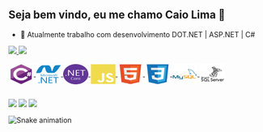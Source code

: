## Seja bem vindo, eu me chamo Caio Lima 👋


- 🔭 Atualmente trabalho com desenvolvimento DOT.NET | ASP.NET | C#

 <div>
  <a href="https://github.com/caioc-lima">
  <img height="180em" src="https://github-readme-stats.vercel.app/api?username=caioc-lima&show_icons=true&theme=dark&include_all_commits=true"/>  
  <img height="180em" src="https://github-readme-stats.vercel.app/api/top-langs/?username=caioc-lima&layout=compact&langs_count=6&theme=dark"/>
</div>
 
<div style="display: inline_block"><br>
  <img align="center" alt="Caio-Csharp" height="40" width="50" src="https://raw.githubusercontent.com/devicons/devicon/master/icons/csharp/csharp-original.svg">
  <img align="center" alt="Caio-dot-net-plain-wordmark" height="40" width="50" src="https://raw.githubusercontent.com/devicons/devicon/master/icons/dot-net/dot-net-plain-wordmark.svg">
    <img align="center" alt="Caio-dotnetcore-original" height="40" width="50" src="https://raw.githubusercontent.com/devicons/devicon/master/icons/dotnetcore/dotnetcore-original.svg">  
  <img align="center" alt="Caio-Js" height="40" width="50" src="https://raw.githubusercontent.com/devicons/devicon/master/icons/javascript/javascript-plain.svg">
  <img align="center" alt="Caio-HTML" height="40" width="50" src="https://raw.githubusercontent.com/devicons/devicon/master/icons/html5/html5-original.svg">
  <img align="center" alt="Caio-CSS" height="40" width="50" src="https://raw.githubusercontent.com/devicons/devicon/master/icons/css3/css3-original.svg">
  <img align="center" alt="Caio-Mysql" height="40" width="50" src="https://raw.githubusercontent.com/devicons/devicon/master/icons/mysql/mysql-original-wordmark.svg">
  <img align="center" alt="Caio-Mysql" height="40" width="50" src="https://raw.githubusercontent.com/devicons/devicon/master/icons/microsoftsqlserver/microsoftsqlserver-plain-wordmark.svg">
</div>
  
  ##
 
<div> 
  <a href = "mailto:caioc.lima@outlook.com.br"><img src="https://img.shields.io/badge/-Gmail-%23333?style=for-the-badge&logo=gmail&logoColor=white" target="_blank"></a>
  <a href="https://www.linkedin.com/in/caio-lima-5aa0b4175/" target="_blank"><img src="https://img.shields.io/badge/-LinkedIn-%230077B5?style=for-the-badge&logo=linkedin&logoColor=white" target="_blank"></a> 
 <a href="https://api.whatsapp.com/send?phone=5511972319977" target="_blank"><img src="https://img.shields.io/badge/-Whatsapp-%32768?style=for-the-badge&logo=Whatsapp&logoColor=white" target="_blank"></a> 
 
  ![Snake animation](https://github.com/caioc-lima/caioc-lima/blob/output/github-contribution-grid-snake.svg)
 
</div>
